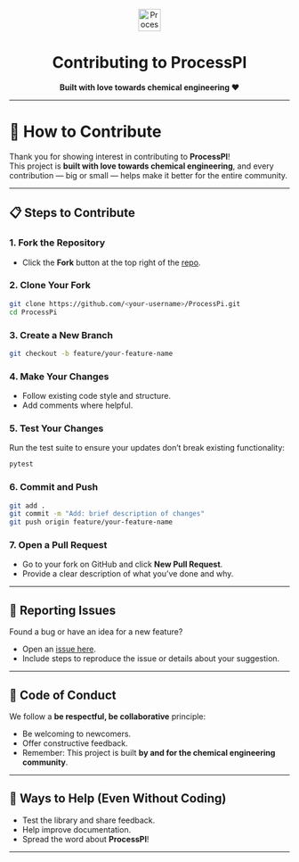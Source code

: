 <p align="center">
  <img src="https://img.shields.io/badge/Process_PI-🧪-blue?style=for-the-badge&logo=python" alt="Process PI Logo" height="40"/>
</p>

<h1 align="center">Contributing to ProcessPI</h1>

<p align="center">
  <strong>Built with love towards chemical engineering ❤️</strong>
</p>

---

# 🤝 How to Contribute  

Thank you for showing interest in contributing to **ProcessPI**!  
This project is **built with love towards chemical engineering**, and every contribution — big or small — helps make it better for the entire community.  

---

## 📋 Steps to Contribute  

### 1. **Fork the Repository**  
- Click the **Fork** button at the top right of the [repo](https://github.com/varma666/ProcessPi).  

### 2. **Clone Your Fork**  
```bash
git clone https://github.com/<your-username>/ProcessPi.git
cd ProcessPi
```

### 3. **Create a New Branch**  
```bash
git checkout -b feature/your-feature-name
```

### 4. **Make Your Changes**  
- Follow existing code style and structure.  
- Add comments where helpful.  

### 5. **Test Your Changes**  
Run the test suite to ensure your updates don’t break existing functionality:  
```bash
pytest
```

### 6. **Commit and Push**  
```bash
git add .
git commit -m "Add: brief description of changes"
git push origin feature/your-feature-name
```

### 7. **Open a Pull Request**  
- Go to your fork on GitHub and click **New Pull Request**.  
- Provide a clear description of what you’ve done and why.  

---

## 🐛 Reporting Issues  
Found a bug or have an idea for a new feature?  
- Open an [issue here](https://github.com/varma666/ProcessPi/issues).  
- Include steps to reproduce the issue or details about your suggestion.  

---

## 🧾 Code of Conduct  
We follow a **be respectful, be collaborative** principle:  
- Be welcoming to newcomers.  
- Offer constructive feedback.  
- Remember: This project is built **by and for the chemical engineering community**.  

---

## 🙌 Ways to Help (Even Without Coding)  
- Test the library and share feedback.  
- Help improve documentation.  
- Spread the word about **ProcessPI**!  

---